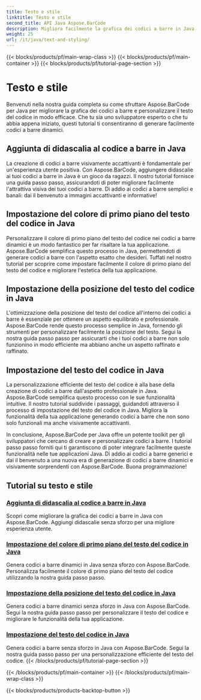 ```yaml
---
title: Testo e stile
linktitle: Testo e stile
second_title: API Java Aspose.BarCode
description: Migliora facilmente la grafica dei codici a barre in Java con Aspose.BarCode. Impara ad aggiungere didascalie per una migliore esperienza utente. Personalizza il testo del codice nei codici a barre dinamici.
weight: 25
url: /it/java/text-and-styling/
---
```


{{< blocks/products/pf/main-wrap-class >}}
{{< blocks/products/pf/main-container >}}
{{< blocks/products/pf/tutorial-page-section >}}

# Testo e stile


Benvenuti nella nostra guida completa su come sfruttare Aspose.BarCode per Java per migliorare la grafica dei codici a barre e personalizzare il testo del codice in modo efficace. Che tu sia uno sviluppatore esperto o che tu abbia appena iniziato, questi tutorial ti consentiranno di generare facilmente codici a barre dinamici.

## Aggiunta di didascalia al codice a barre in Java

La creazione di codici a barre visivamente accattivanti è fondamentale per un'esperienza utente positiva. Con Aspose.BarCode, aggiungere didascalie ai tuoi codici a barre in Java è un gioco da ragazzi. Il nostro tutorial fornisce una guida passo passo, assicurandoti di poter migliorare facilmente l'attrattiva visiva dei tuoi codici a barre. Dì addio ai codici a barre semplici e banali: dai il benvenuto a immagini accattivanti e informative!

## Impostazione del colore di primo piano del testo del codice in Java

Personalizzare il colore di primo piano del testo del codice nei codici a barre dinamici è un modo fantastico per far risaltare la tua applicazione. Aspose.BarCode semplifica questo processo in Java, permettendoti di generare codici a barre con l'aspetto esatto che desideri. Tuffati nel nostro tutorial per scoprire come impostare facilmente il colore di primo piano del testo del codice e migliorare l'estetica della tua applicazione.

## Impostazione della posizione del testo del codice in Java

L'ottimizzazione della posizione del testo del codice all'interno dei codici a barre è essenziale per ottenere un aspetto equilibrato e professionale. Aspose.BarCode rende questo processo semplice in Java, fornendo gli strumenti per personalizzare facilmente la posizione del testo. Segui la nostra guida passo passo per assicurarti che i tuoi codici a barre non solo funzionino in modo efficiente ma abbiano anche un aspetto raffinato e raffinato.

## Impostazione del testo del codice in Java

La personalizzazione efficiente del testo del codice è alla base della creazione di codici a barre dall'aspetto professionale in Java. Aspose.BarCode semplifica questo processo con le sue funzionalità intuitive. Il nostro tutorial suddivide i passaggi, guidandoti attraverso il processo di impostazione del testo del codice in Java. Migliora la funzionalità della tua applicazione generando codici a barre che non sono solo funzionali ma anche visivamente accattivanti.

In conclusione, Aspose.BarCode per Java offre un potente toolkit per gli sviluppatori che cercano di creare e personalizzare codici a barre. I tutorial passo passo forniti qui ti garantiscono di poter integrare facilmente queste funzionalità nelle tue applicazioni Java. Dì addio ai codici a barre generici e dai il benvenuto a una nuova era di generazione di codici a barre dinamici e visivamente sorprendenti con Aspose.BarCode. Buona programmazione!

## Tutorial su testo e stile
### [Aggiunta di didascalia al codice a barre in Java](./adding-caption-barcode/)
Scopri come migliorare la grafica dei codici a barre in Java con Aspose.BarCode. Aggiungi didascalie senza sforzo per una migliore esperienza utente.
### [Impostazione del colore di primo piano del testo del codice in Java](./setting-code-text-foreground-color/)
Genera codici a barre dinamici in Java senza sforzo con Aspose.BarCode. Personalizza facilmente il colore di primo piano del testo del codice utilizzando la nostra guida passo passo.
### [Impostazione della posizione del testo del codice in Java](./setting-code-text-location/)
Genera codici a barre dinamici senza sforzo in Java con Aspose.BarCode. Segui la nostra guida passo passo per personalizzare il testo del codice e migliorare le funzionalità della tua applicazione.
### [Impostazione del testo del codice in Java](./setting-code-text/)
Genera codici a barre senza sforzo in Java con Aspose.BarCode. Segui la nostra guida passo passo per una personalizzazione efficiente del testo del codice.
{{< /blocks/products/pf/tutorial-page-section >}}

{{< /blocks/products/pf/main-container >}}
{{< /blocks/products/pf/main-wrap-class >}}

{{< blocks/products/products-backtop-button >}}
